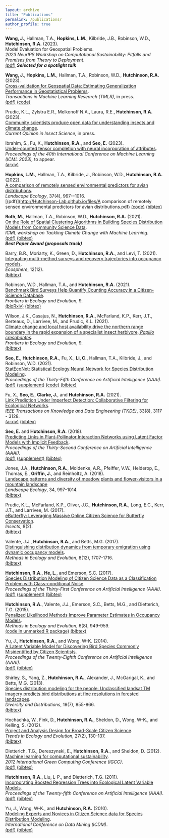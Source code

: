 ```yaml
---
layout: archive
title: "Publications"
permalink: /publications/
author_profile: true
---
```


**Wang, J.**, Hallman, T.A., **Hopkins, L.M.**, Kilbride, J.B., Robinson, W.D., **Hutchinson, R.A.** (2023). <br>
Model Evaluation for Geospatial Problems. <br>
*2023 NeurIPS Workshop on Computational Sustainability: Pitfalls and Promises from Theory to Deployment*. <br>
[(pdf)](http://Hutchinson-Lab.github.io/files/wang2023neuripsWksp.pdf)
***Selected for a spotlight talk***<br> 

**Wang, J.**, **Hopkins, L.M.**, Hallman, T.A., Robinson, W.D., **Hutchinson, R.A.** (2023). <br>
[Cross-validation for Geospatial Data: Estimating Generalization Performance in Geostatistical Problems](https://openreview.net/forum?id=VgJhYu7FmQ). <br>
*Transactions in Machine Learning Research (TMLR)*, in press. <br>
[(pdf)](http://Hutchinson-Lab.github.io/files/wang2023.pdf) [(code)](https://github.com/Hutchinson-Lab/Cross-validation-for-Geospatial-Data) <br>

Prudic, K.L., Zylstra E.R., Melkonoff N.A., Laura, R.E., **Hutchinson, R.A.** (2023).<br>
[Community scientists produce open data for understanding insects and climate change](https://doi.org/10.1016/j.cois.2023.101081).<br>
*Current Opinion in Insect Science*, in press.<br>

Ibrahim, S., Fu, X., **Hutchinson, R.A.**, and **Seo, E.** (2023).<br> 
[Under-counted tensor completion with neural incorporation of attributes](https://icml.cc/Conferences/2023).<br> 
*Proceedings of the 40th International Conference on Machine Learning (ICML 2023),* to appear.<br>
[(arxiv)](https://arxiv.org/abs/2306.03273)

**Hopkins, L.M.**, Hallman, T.A., Kilbride, J., Robinson, W.D., **Hutchinson, R.A.** (2022).<br>
[A comparison of remotely sensed environmental predictors for avian distributions](https://link.springer.com/article/10.1007/s10980-022-01406-y). <br>
*Landscape Ecology*, 37(4), 997--1016.<br>
[(pdf)](http://Hutchinson-Lab.github.io/files/A comparison of remotely sensed environmental predictors for avian distributions.pdf) [(code)](https://github.com/Hutchinson-Lab/Comparison-of-RS-Predictors-for-Avian-Distributions) [(bibtex)](http://Hutchinson-Lab.github.io/files/HopkinsEtAl_LE2022.txt) <br>

**Roth, M.**, Hallman, T.A., Robinson, W.D., **Hutchinson, R.A.** (2021).<br> 
[On the Role of Spatial Clustering Algorithms in Building Species Distribution Models from Community Science Data](https://www.climatechange.ai/papers/icml2021/83).<br> 
*ICML workshop on Tackling Climate Change with Machine Learning*.<br>
[(pdf)](http://Hutchinson-Lab.github.io/files/ICML_CCAI_Proposal_RothEtAl_2021.pdf) [(bibtex)](http://Hutchinson-Lab.github.io/files/ICML_CCAI_Proposal_RothEtAl_2021.txt)<br>
***Best Paper Award (proposals track)***<br> 
 
Barry, B.R., Moriarty, K., Green, D., **Hutchinson, R.A.**, and Levi, T. (2021).<br> 
[Integrating multi-method surveys and recovery trajectories into occupancy models](https://esajournals.onlinelibrary.wiley.com/doi/10.1002/ecs2.3886).<br> 
*Ecosphere*, 12(12).<br>
[(bibtex)](http://Hutchinson-Lab.github.io/files/BarryEtAl_2021.txt) <br>

Robinson, W.D., Hallman, T.A., and **Hutchinson, R.A.** (2021).<br> 
[Benchmark Bird Surveys Help Quantify Counting Accuracy in a Citizen-Science Database](https://www.frontiersin.org/articles/10.3389/fevo.2021.568278/full).<br> 
*Frontiers in Ecology and Evolution*, 9. <br>
[(bioRxiv)](https://www.biorxiv.org/content/10.1101/2020.12.09.418145v1) [(bibtex)](http://Hutchinson-Lab.github.io/files/RobinsonEtAl_2021.txt) <br>

Wilson, J.K., Casajus, N., **Hutchinson, R.A.**, McFarland, K.P., Kerr, J.T., Berteaux, D., Larrivee, M., and Prudic, K.L. (2021).<br> 
[Climate change and local host availability drive the northern range boundary in the rapid expansion of a specialist insect herbivore, <i>Papilio cresphontes</i>](https://www.frontiersin.org/articles/10.3389/fevo.2021.579230/full).<br> 
*Frontiers in Ecology and Evolution*, 9. <br>
[(bibtex)](http://Hutchinson-Lab.github.io/files/WilsonEtAl_2021.txt) <br>

**Seo, E.**, **Hutchinson, R.A.**, Fu, X., **Li, C.**, Hallman, T.A., Kilbride, J., and Robinson, W.D. (2021).<br> 
[StatEcoNet: Statistical Ecology Neural Network for Species Distribution Modeling](https://ojs.aaai.org/index.php/AAAI/article/view/16129).<br>
*Proceedings of the Thirty-Fifth Conference on Artificial Intelligence (AAAI)*.<br> 
[(pdf)](../files/Seo_AAAI_2021.pdf) [(supplement)](../files/AAAI21_Supplement.pdf) [(code)](https://github.com/Hutchinson-Lab/StatEcoNet-AAAI21) [(bibtex)](http://Hutchinson-Lab.github.io/files/Seo_AAAI_2021.txt) <br>

Fu, X., **Seo, E.**, **Clarke, J.**, and **Hutchinson, R.A.** (2021).<br>
[Link Prediction Under Imperfect Detection: Collaborative Filtering for Ecological Networks](https://ieeexplore.ieee.org/abstract/document/8943390).<br>
<i>IEEE Transactions on Knowledge and Data Engineering (TKDE)</i>, 33(8), 3117 - 3128.<br>
[(arxiv)](https://arxiv.org/abs/1910.03659) [(bibtex)](http://Hutchinson-Lab.github.io/files/FuEtAl_2019.txt)

**Seo, E.** and **Hutchinson, R.A.** (2018).<br>
[Predicting Links in Plant-Pollinator Interaction Networks using Latent Factor Models with Implicit Feedback](https://ojs.aaai.org/index.php/AAAI/article/view/11345).<br>
<i>Proceedings of the Thirty-Second Conference on Artificial Intelligence (AAAI)</i>.<br>
[(pdf)](../files/Seo.Hutchinson.2018.pdf) [(supplement)](../files/Seo-Hutchinson_supplemental.pdf) [(bibtex)](http://Hutchinson-Lab.github.io/files/Seo.Hutchinson.2018.txt)

Jones, J.A., **Hutchinson, R.A.**, Moldenke, A.R., Pfeiffer, V.W., Helderop, E., Thomas, E., **Griffin, J.**, and Reinholtz, A. (2018).<br>
[Landscape patterns and diversity of meadow plants and flower-visitors in a mountain landscape](https://link.springer.com/article/10.1007/s10980-018-0740-y)<br>
<i>Landscape Ecology</i>, 34, 997–1014. <br>
[(bibtex)](http://Hutchinson-Lab.github.io/files/JonesEtAl_2019.txt)

Prudic, K.L., McFarland, K.P., Oliver, J.C., **Hutchinson, R.A.**, Long, E.C., Kerr, J.T., and Larrivee, M. (2017).<br> 
[eButterfly: Leveraging Massive Online Citizen Science for Butterfly Conservation](http://www.mdpi.com/2075-4450/8/2/53).<br>
<i>Insects</i>, 8(2). <br>
[(bibtex)](http://Hutchinson-Lab.github.io/files/PrudicEtAl_2017.txt)

Valente, J.J., **Hutchinson, R.A.**, and Betts, M.G. (2017).<br>
[Distinguishing distribution dynamics from temporary emigration using dynamic occupancy models](http://onlinelibrary.wiley.com/doi/10.1111/2041-210X.12840/abstract).<br>
<i>Methods in Ecology and Evolution</i>, 8(12), 1707-1716.<br>
[(bibtex)](http://Hutchinson-Lab.github.io/files/ValenteEtAl_2017.txt)

**Hutchinson, R.A.**, **He, L.**, and Emerson, S.C. (2017).<br>
[Species Distribution Modeling of Citizen Science Data as a Classification Problem with Class-conditional Noise](https://aaai.org/papers/04516-species-distribution-modeling-of-citizen-science-data-as-a-classification-problem-with-class-conditional-noise/).<br>
<i>Proceedings of the Thirty-First Conference on Artificial Intelligence (AAAI)</i>.<br>
[(pdf)](../files/Hutchinson_AAAI_2017.pdf) [(supplement)](../files/Hutchinson_AAAI_2017_supplement.pdf) [(bibtex)](http://Hutchinson-Lab.github.io/files/Hutchinson_AAAI_2017.txt)

**Hutchinson, R.A.**, Valente, J.J., Emerson, S.C., Betts, M.G., and Dietterich, T.G. (2015).<br>
[Penalized Likelihood Methods Improve Parameter Estimates in Occupancy Models](http://onlinelibrary.wiley.com/doi/10.1111/2041-210X.12368/abstract).<br>
<i>Methods in Ecology and Evolution</i>, 6(8), 949-959.<br>
[(code in unmarked R package)](https://cran.r-project.org/web/packages/unmarked/index.html) [(bibtex)](http://Hutchinson-Lab.github.io/files/HutchinsonEtAl_2015.txt)

Yu, J., **Hutchinson, R.A.**, and Wong, W-K. (2014).<br>
[A Latent Variable Model for Discovering Bird Species Commonly Misidentified by Citizen Scientists](https://ojs.aaai.org/index.php/AAAI/article/view/8763/8622).<br>
<i>Proceedings of the Twenty-Eighth Conference on Artificial Intelligence (AAAI)</i>.<br>
[(pdf)](../files/AAAI2014.MSOD.cameraready.pdf) [(bibtex)](http://Hutchinson-Lab.github.io/files/YuEtAl_2014.txt)

Shirley, S., Yang, Z., **Hutchinson, R.A.**, Alexander, J., McGarigal, K., and Betts, M.G. (2013).<br>
[Species distribution modeling for the people: Unclassified landsat TM imagery predicts bird distributions at fine resolutions in forested landscapes](https://onlinelibrary.wiley.com/doi/full/10.1111/ddi.12093).<br>
<i>Diversity and Distributions</i>, 19(7), 855-866. <br>
[(bibtex)](http://Hutchinson-Lab.github.io/files/ShirleyEtAl_2013.txt)

Hochachka, W., Fink, D., **Hutchinson, R.A.**, Sheldon, D., Wong, W-K., and Kelling, S. (2012).<br>
[Project
and Analysis
Design for Broad-Scale Citizen Science](http://www.sciencedirect.com/science/article/pii/S0169534711003296).<br>
<i>Trends in Ecology and Evolution</i>, 27(2), 130-137. <br>
[(bibtex)](http://Hutchinson-Lab.github.io/files/HochachkaEtAl_2012.txt)

Dietterich, T.G., Dereszynski, E., **Hutchinson, R.A.**, and Sheldon, D. (2012).<br>
[Machine learning for computational sustainability](https://ieeexplore.ieee.org/document/6322258).<br>
<i>2012 International Green Computing Conference (IGCC)</i>.<br>
[(pdf)](../files/dietterich-dereszynski-hutchinson-sheldon-ml-for-comp-sust-igcc2012.pdf) [(bibtex)](http://Hutchinson-Lab.github.io/files/DietterichEtAl_2012.txt)

**Hutchinson, R.A.**, Liu, L-P., and Dietterich, T.G. (2011).<br>
[Incorporating Boosted Regression Trees into Ecological Latent Variable Models](https://ojs.aaai.org/index.php/AAAI/article/view/7801).<br>
<i>Proceedings of the Twenty-fifth Conference on Artificial Intelligence (AAAI)</i>.<br>
[(pdf)](../files/AAAI11.pdf) [(bibtex)](http://Hutchinson-Lab.github.io/files/Hutchinson_2011.txt)

Yu, J., Wong, W-K., and **Hutchinson, R.A.** (2010).<br>
[Modeling Experts and Novices in Citizen Science data for Species Distribution Modeling](https://ieeexplore.ieee.org/document/5694101).<br>
<i>International Conference on Data Mining (ICDM)</i>.<br>
[(pdf)](../files/Yu.Wong.Hutchinson.pdf) [(bibtex)](http://Hutchinson-Lab.github.io/files/YuEtAl_2010.txt)

